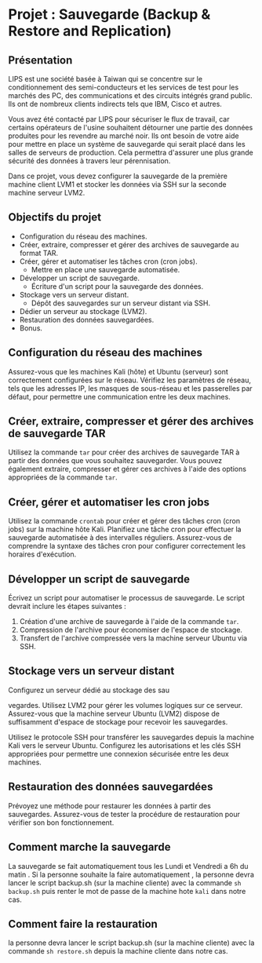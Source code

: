 # Projet : Sauvegarde (Backup & Restore and Replication)

## Présentation
LIPS est une société basée à Taiwan qui se concentre sur le conditionnement des semi-conducteurs et les services de test pour les marchés des PC, des communications et des circuits intégrés grand public. Ils ont de nombreux clients indirects tels que IBM, Cisco et autres.

Vous avez été contacté par LIPS pour sécuriser le flux de travail, car certains opérateurs de l'usine souhaitent détourner une partie des données produites pour les revendre au marché noir. Ils ont besoin de votre aide pour mettre en place un système de sauvegarde qui serait placé dans les salles de serveurs de production. Cela permettra d'assurer une plus grande sécurité des données à travers leur pérennisation.

Dans ce projet, vous devez configurer la sauvegarde de la première machine client LVM1 et stocker les données via SSH sur la seconde machine serveur LVM2.

## Objectifs du projet
- Configuration du réseau des machines.
- Créer, extraire, compresser et gérer des archives de sauvegarde au format TAR.
- Créer, gérer et automatiser les tâches cron (cron jobs).
  - Mettre en place une sauvegarde automatisée.
- Développer un script de sauvegarde.
  - Écriture d'un script pour la sauvegarde des données.
- Stockage vers un serveur distant.
  - Dépôt des sauvegardes sur un serveur distant via SSH.
- Dédier un serveur au stockage (LVM2).
- Restauration des données sauvegardées.
- Bonus.

## Configuration du réseau des machines
Assurez-vous que les machines Kali (hôte) et Ubuntu (serveur) sont correctement configurées sur le réseau. Vérifiez les paramètres de réseau, tels que les adresses IP, les masques de sous-réseau et les passerelles par défaut, pour permettre une communication entre les deux machines.

## Créer, extraire, compresser et gérer des archives de sauvegarde TAR
Utilisez la commande `tar` pour créer des archives de sauvegarde TAR à partir des données que vous souhaitez sauvegarder. Vous pouvez également extraire, compresser et gérer ces archives à l'aide des options appropriées de la commande `tar`.

## Créer, gérer et automatiser les cron jobs
Utilisez la commande `crontab` pour créer et gérer des tâches cron (cron jobs) sur la machine hôte Kali. Planifiez une tâche cron pour effectuer la sauvegarde automatisée à des intervalles réguliers. Assurez-vous de comprendre la syntaxe des tâches cron pour configurer correctement les horaires d'exécution.

## Développer un script de sauvegarde
Écrivez un script pour automatiser le processus de sauvegarde. Le script devrait inclure les étapes suivantes :
1. Création d'une archive de sauvegarde à l'aide de la commande `tar`.
2. Compression de l'archive pour économiser de l'espace de stockage.
3. Transfert de l'archive compressée vers la machine serveur Ubuntu via SSH.

## Stockage vers un serveur distant
Configurez un serveur dédié au stockage des sau

vegardes. Utilisez LVM2 pour gérer les volumes logiques sur ce serveur. Assurez-vous que la machine serveur Ubuntu (LVM2) dispose de suffisamment d'espace de stockage pour recevoir les sauvegardes.

Utilisez le protocole SSH pour transférer les sauvegardes depuis la machine Kali vers le serveur Ubuntu. Configurez les autorisations et les clés SSH appropriées pour permettre une connexion sécurisée entre les deux machines.

## Restauration des données sauvegardées
Prévoyez une méthode pour restaurer les données à partir des sauvegardes. Assurez-vous de tester la procédure de restauration pour vérifier son bon fonctionnement.
## Comment marche la sauvegarde 
La sauvegarde se fait automatiquement tous les Lundi et Vendredi a 6h du matin .
Si la personne souhaite la faire automatiquement , la personne devra lancer le script backup.sh (sur la machine cliente) avec la commande `sh backup.sh` puis renter le mot de passe de la machine hote `kali` dans notre cas.

## Comment faire la restauration
la personne devra lancer le script backup.sh (sur la machine cliente) avec la commande `sh restore.sh` depuis la machine cliente dans notre cas.
